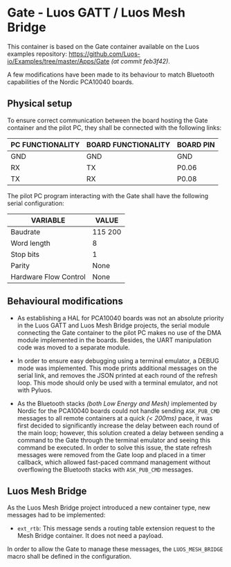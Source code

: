 # Gate - Luos GATT / Luos Mesh Bridge

This container is based on the Gate container available on the Luos
examples repository:
<https://github.com/Luos-io/Examples/tree/master/Apps/Gate>
_(at commit feb3f42)_.

A few modifications have been made to its behaviour to match Bluetooth
capabilities of the Nordic PCA10040 boards.

## Physical setup

To ensure correct communication between the board hosting the Gate
container and the pilot PC, they shall be connected with the following
links:

| **PC FUNCTIONALITY** | **BOARD FUNCTIONALITY** | **BOARD PIN** |
| -------------------- | ----------------------- | ------------- |
| GND | GND | GND |
| RX | TX | P0.06 |
| TX | RX | P0.08 |

The pilot PC program interacting with the Gate shall have the following
serial configuration:

| **VARIABLE** | **VALUE** |
| ------------ | --------- |
| Baudrate | 115 200 |
| Word length | 8 |
| Stop bits | 1 |
| Parity | None |
| Hardware Flow Control | None |

## Behavioural modifications

* As establishing a HAL for PCA10040 boards was not an absolute priority
in the Luos GATT and Luos Mesh Bridge projects, the serial module
connecting the Gate container to the pilot PC makes no use of the DMA
module implemented in the boards. Besides, the UART manipulation code
was moved to a separate module.

* In order to ensure easy debugging using a terminal emulator, a DEBUG
mode was implemented. This mode prints additional messages on the serial
link, and removes the JSON printed at each round of the refresh loop.
This mode should only be used with a terminal emulator, and not with
Pyluos.

* As the Bluetooth stacks _(both Low Energy and Mesh)_ implemented by
Nordic for the PCA10040 boards could not handle sending `ASK_PUB_CMD`
messages to all remote containers at a quick _(< 200ms)_ pace, it was
first decided to significantly increase the delay between each round of
the main loop; however, this solution created a delay between sending
a command to the Gate through the terminal emulator and seeing this
command be executed. In order to solve this issue, the state refresh
messages were removed from the Gate loop and placed in a timer callback,
which allowed fast-paced command management without overflowing the
Bluetooth stacks with `ASK_PUB_CMD` messages.

## Luos Mesh Bridge

As the Luos Mesh Bridge project introduced a new container type, new
messages had to be implemented:

* `ext_rtb`: This message sends a routing table extension request to the
Mesh Bridge container. It does not need a payload.

In order to allow the Gate to manage these messages, the
`LUOS_MESH_BRIDGE` macro shall be defined in the configuration.

